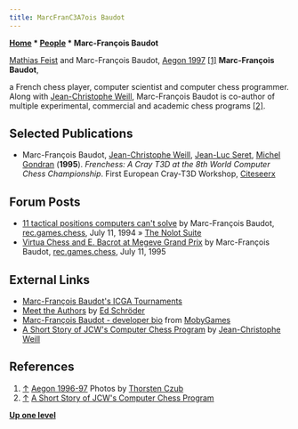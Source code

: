 ```yaml
---
title: MarcFranC3A7ois Baudot
---
```

**[Home](Home "Home") \* [People](People "People") \* Marc-François Baudot**



 [](http://www.thorstenczub.de/aegon.html) [Mathias Feist](Mathias_Feist "Mathias Feist") and Marc-François Baudot, [Aegon 1997](Aegon_1997 "Aegon 1997") <a id="cite-note-1" href="#cite-ref-1">[1]</a> 
**Marc-François Baudot**,  

a French chess player, computer scientist and computer chess programmer. Along with [Jean-Christophe Weill](Jean-Christophe_Weill "Jean-Christophe Weill"), Marc-François Baudot is co-author of multiple experimental, commercial and academic chess programs <a id="cite-note-2" href="#cite-ref-2">[2]</a>. 



## Selected Publications


* Marc-François Baudot, [Jean-Christophe Weill](Jean-Christophe_Weill "Jean-Christophe Weill"), [Jean-Luc Seret](Jean-Luc_Seret "Jean-Luc Seret"), [Michel Gondran](Michel_Gondran "Michel Gondran") (**1995**). *Frenchess: A Cray T3D at the 8th World Computer Chess Championship*. First European Cray-T3D Workshop, [Citeseerx](http://citeseerx.ist.psu.edu/viewdoc/summary?doi=10.1.1.78.967)


## Forum Posts


* [11 tactical positions computers can't solve](https://groups.google.com/d/msg/rec.games.chess/eabaEjXfZOc/xeHdDv81w4EJ) by Marc-François Baudot, [rec.games.chess](Computer_Chess_Forums "Computer Chess Forums"), July 11, 1994 » [The Nolot Suite](The_Nolot_Suite "The Nolot Suite")
* [Virtua Chess and E. Bacrot at Megeve Grand Prix](https://groups.google.com/d/msg/rec.games.chess/VLdAfz4A3Is/DoFkRhpab8kJ) by Marc-François Baudot, [rec.games.chess](Computer_Chess_Forums "Computer Chess Forums"), July 11, 1995


## External Links


* [Marc-François Baudot's ICGA Tournaments](https://www.game-ai-forum.org/icga-tournaments/person.php?id=26)
* [Meet the Authors](http://www.rebel.nl/authors.htm) by [Ed Schröder](Ed_Schroder "Ed Schroder")
* [Marc-François Baudot - developer bio](http://www.mobygames.com/developer/sheet/view/developerId,162181/) from [MobyGames](https://en.wikipedia.org/wiki/MobyGames)
* [A Short Story of JCW's Computer Chess Program](http://www.recherche.enac.fr/~weill/chess.html) by [Jean-Christophe Weill](Jean-Christophe_Weill "Jean-Christophe Weill")


## References


1. <a id="cite-ref-1" href="#cite-note-1">↑</a> [Aegon 1996-97](http://www.thorstenczub.de/aegon.html) Photos by [Thorsten Czub](Thorsten_Czub "Thorsten Czub")
2. <a id="cite-ref-2" href="#cite-note-2">↑</a> [A Short Story of JCW's Computer Chess Program](http://www.recherche.enac.fr/~weill/chess.html)

**[Up one level](People "People")**







 
